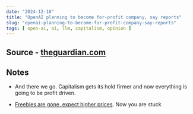 ```yaml
---
date: "2024-12-10"
title: "OpenAI planning to become for-profit company, say reports"
slug: "openai-planning-to-become-for-profit-company-say-reports"
tags: [ open-ai, ai, llm, capitalism, opinion ]
---
```




## Source - [theguardian.com][1]

## Notes
* And there we go. Capitalism gets its hold firmer and now everything is going to be profit driven.
* [Freebies are gone, expect higher prices][2]. Now you are stuck



  [1]: https://archive.ph/20240926151057/https://www.theguardian.com/technology/2024/sep/26/openai-planning-to-become-for-profit-company-say-reports
  [2]: https://simonwillison.net/2024/Sep/28/mike-isaac-and-erin-griffith/
